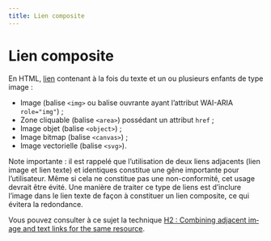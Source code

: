 ```yaml
---
title: Lien composite
---
```


# Lien composite


En HTML, [lien](/rgaa/glossaire/lien) contenant à la fois du texte et un ou plusieurs enfants de type image :

- Image (balise `<img>` ou balise ouvrante ayant l’attribut WAI-ARIA `role="img"`) ;
- Zone cliquable (balise `<area>`) possédant un attribut `href` ;
- Image objet (balise `<object>`) ;
- Image bitmap (balise `<canvas>`) ;
- Image vectorielle (balise `<svg>`).

Note importante : il est rappelé que l’utilisation de deux liens adjacents (lien image et lien texte) et identiques constitue une gêne importante pour l’utilisateur. Même si cela ne constitue pas une non-conformité, cet usage devrait être évité. Une manière de traiter ce type de liens est d’inclure l’image dans le lien texte de façon à constituer un lien composite, ce qui évitera la redondance.

Vous pouvez consulter à ce sujet la technique <span lang="en">[H2 : Combining adjacent image and text links for the same resource](https://www.w3.org/WAI/WCAG21/Techniques/html/H2)</span>.
